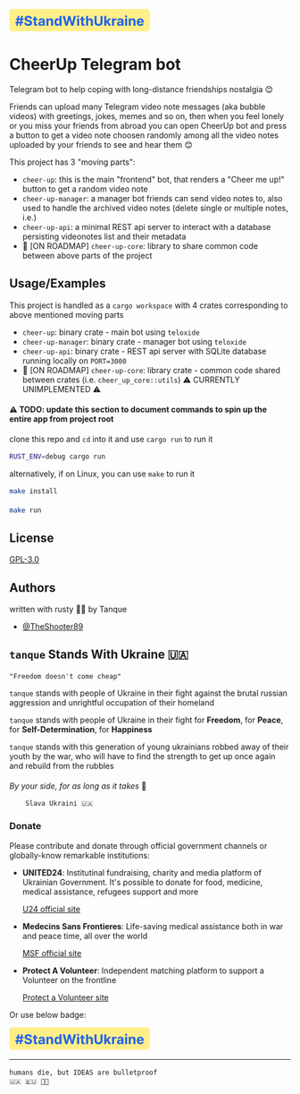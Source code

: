 [![Stand With Ukraine](https://raw.githubusercontent.com/vshymanskyy/StandWithUkraine/main/badges/StandWithUkraine.svg)](https://stand-with-ukraine.pp.ua)

# CheerUp Telegram bot

Telegram bot to help coping with long-distance friendships nostalgia 😊️

Friends can upload many Telegram video note messages (aka bubble videos) with greetings, jokes, memes and so on, then when you feel lonely or you miss your friends from abroad you can open CheerUp bot and press a button to get a video note choosen randomly among all the video notes uploaded by your friends to see and hear them 😊️

This project has 3 "moving parts":

- `cheer-up`: this is the main "frontend" bot, that renders a "Cheer me up!" button to get a random video note
- `cheer-up-manager`: a manager bot friends can send video notes to, also used to handle the archived video notes (delete single or multiple notes, i.e.)
- `cheer-up-api`: a minimal REST api server to interact with a database persisting videonotes list and their metadata
- 🎯️ [ON ROADMAP] `cheer-up-core`: library to share common code between above parts of the project


## Usage/Examples

This project is handled as a `cargo workspace` with 4 crates corresponding to above mentioned moving parts

- `cheer-up`: binary crate - main bot using `teloxide`
- `cheer-up-manager`: binary crate - manager bot using `teloxide`
- `cheer-up-api`: binary crate - REST api server with SQLite database running locally on `PORT=3000`
- 🎯️ [ON ROADMAP] `cheer-up-core`: library crate - common code shared between crates (i.e. `cheer_up_core::utils`) ⚠️ CURRENTLY UNIMPLEMENTED ⚠️

#### ⚠️ TODO: update this section to document commands to spin up the entire app from project root
clone this repo and `cd` into it and use `cargo run` to run it

```bash
RUST_ENV=debug cargo run
```

alternatively, if on Linux, you can use `make` to run it

```bash
make install

make run
```


## License

[GPL-3.0](https://choosealicense.com/licenses/gpl-3.0/)


## Authors
written with rusty 💛️💙️ by Tanque

- [@TheShooter89](https://www.github.com/TheShooter89)


## `tanque` Stands With Ukraine 🇺🇦️

    "Freedom doesn't come cheap"

`tanque` stands with people of Ukraine in their fight against the brutal russian aggression and unrightful occupation of their homeland

`tanque` stands with people of Ukraine in their fight for **Freedom**, for **Peace**, for **Self-Determination**, for **Happiness**

`tanque` stands with this generation of young ukrainians robbed away of their youth by the war, who will have to find the strength to get up once again and rebuild from the rubbles

####

_By your side, for as long as it takes_ 💪️

        Slava Ukraini 🇺🇦️

### Donate

Please contribute and donate through official government channels or globally-know remarkable institutions:

- **UNITED24**: Institutinal fundraising, charity and media platform of Ukrainian Government. It's possible to donate for food, medicine, medical assistance, refugees support and more

    [U24 official site](https://u24.gov.ua/)

- **Medecins Sans Frontieres**: Life-saving medical assistance both in war and peace time, all over the world

    [MSF official site](https://www.msf.org/ukraine)

- **Protect A Volunteer**: Independent matching platform to support a Volunteer on the frontline
    
    [Protect a Volunteer site](https://protectavolunteer.com/)

Or use below badge:

[![Stand With Ukraine](https://raw.githubusercontent.com/vshymanskyy/StandWithUkraine/main/badges/StandWithUkraine.svg)](https://stand-with-ukraine.pp.ua)

---

    humans die, but IDEAS are bulletproof
    🇺🇦️ ️🇪🇺️ 🏳️‍🌈️
